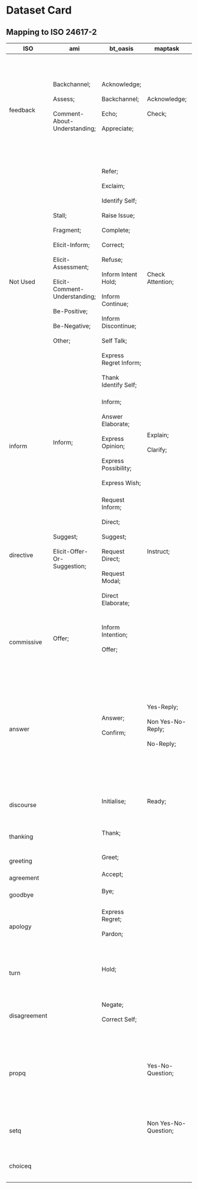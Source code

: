 # Dataset Card

## Mapping to ISO 24617-2
| ISO          | ami                                                                                                                                                                        | bt_oasis                                                                                                                                                                                                                                                                           | maptask                                                      | mrda                                                                                                                                                                                                                                                                                                                                                                       | switchboard                                                                                                                                                                        | frames                                                                                                                | dyda                | dstc3                                                                           | dstc8-sgd                                                          |
| ------------ | -------------------------------------------------------------------------------------------------------------------------------------------------------------------------- | ---------------------------------------------------------------------------------------------------------------------------------------------------------------------------------------------------------------------------------------------------------------------------------- | ------------------------------------------------------------ | -------------------------------------------------------------------------------------------------------------------------------------------------------------------------------------------------------------------------------------------------------------------------------------------------------------------------------------------------------------------------- | ---------------------------------------------------------------------------------------------------------------------------------------------------------------------------------- | --------------------------------------------------------------------------------------------------------------------- | ------------------- | ------------------------------------------------------------------------------- | ------------------------------------------------------------------ |
| feedback     | Backchannel;<br><br>Assess;<br><br>Comment-About-Understanding;<br><br>                                                                                                    | Acknowledge;<br><br>Backchannel;<br><br>Echo;<br><br>Appreciate;<br><br>                                                                                                                                                                                                           | Acknowledge;<br><br>Check;<br><br>                           | Continuer (backchannel);<br><br>Acknowledge-answer;<br><br>Assessment/Appreciation;<br><br>Understanding Check;<br><br>Exclamation;<br><br>Signal-non-understanding;<br><br>Reformulate/Summarize;<br><br>                                                                                                                                                                 | Acknowledge (Backchannel);<br><br>Appreciation;<br><br>Response Acknowledgement;<br><br>Summarize/Reformulate;<br><br>Repeat-phrase;<br><br>Signal-non-understanding;<br><br>      |                                                                                                                       |                     | Acknowledge;<br><br>                                                            |                                                                    |
| Not Used     | Stall;<br><br>Fragment;<br><br>Elicit-Inform;<br><br>Elicit-Assessment;<br><br>Elicit-Comment-Understanding;<br><br>Be-Positive;<br><br>Be-Negative;<br><br>Other;<br><br> | Refer;<br><br>Exclaim;<br><br>Identify Self;<br><br>Raise Issue;<br><br>Complete;<br><br>Correct;<br><br>Refuse;<br><br>Inform Intent Hold;<br><br>Inform Continue;<br><br>Inform Discontinue;<br><br>Self Talk;<br><br>Express Regret Inform;<br><br>Thank Identify Self;<br><br> | Check Attention;<br><br>                                     | Interrupted/Abandoned/Uninterpretable;<br><br>Rising Tone;<br><br>Collaborative Completion;<br><br>Humorous Material;<br><br>Maybe;<br><br>Mimic Other;<br><br>About-task;<br><br>Accept-part;<br><br>Self-talk;<br><br>3rd-party-talk;<br><br>Reject-part;<br><br>Misspeak Self-Correction;<br><br>"Follow Me";<br><br>Open-Question;<br><br>Correct-misspeaking;<br><br> | Uninterpretable;<br><br>Quotation;<br><br>Other;<br><br>Collaborative Completion;<br><br>Open-Question;<br><br>3rd-party-talk;<br><br>Maybe/Accept-part;<br><br>Self-talk;<br><br> | Switch Frame;<br><br>Other;<br><br>No Result;<br><br>Hear More;<br><br>Can not help;<br><br>                          | Question;<br><br>   | Select;<br><br>Can not help;<br><br>Other;<br><br>Restart;<br><br>              | Select;<br><br>                                                    |
| inform       | Inform;<br><br>                                                                                                                                                            | Inform;<br><br>Answer Elaborate;<br><br>Express Opinion;<br><br>Express Possibility;<br><br>Express Wish;<br><br>                                                                                                                                                                  | Explain;<br><br>Clarify;<br><br>                             | Statement;<br><br>Defending/Explanation;<br><br>Rhetorical-Question;<br><br>Repeat;<br><br>                                                                                                                                                                                                                                                                                | Statement-non-opinion;<br><br>Statement-opinion;<br><br>Rhetorical-Question;<br><br>                                                                                               | Inform;<br><br>                                                                                                       | Inform;<br><br>     | Inform;<br><br>Repeat;<br><br>                                                  | Inform;<br><br>Notify Failure;<br><br>Notify Success;<br><br>      |
| directive    | Suggest;<br><br>Elicit-Offer-Or-Suggestion;<br><br>                                                                                                                        | Request Inform;<br><br>Direct;<br><br>Suggest;<br><br>Request Direct;<br><br>Request Modal;<br><br>Direct Elaborate;<br><br>                                                                                                                                                       | Instruct;<br><br>                                            | Action-directive;<br><br>                                                                                                                                                                                                                                                                                                                                                  | Action-directive;<br><br>Offers;<br><br>                                                                                                                                           | Suggest;<br><br>Request;<br><br>Request Alternative;<br><br>Request More information;<br><br>Request Compare;<br><br> | Directive;<br><br>  | Request;<br><br>Request Alternative;<br><br>Request More;<br><br>               | Request;<br><br>Request More;<br><br>Request Alternatives;<br><br> |
| commissive   | Offer;<br><br>                                                                                                                                                             | Inform Intention;<br><br>Offer;<br><br>                                                                                                                                                                                                                                            |                                                              | Offer;<br><br>Commit;<br><br>                                                                                                                                                                                                                                                                                                                                              | Other forward-looking functions;<br><br>Options Commits;<br><br>                                                                                                                   | Offer;<br><br>                                                                                                        | Commissive;<br><br> | Offer;<br><br>                                                                  | Inform Intention;<br><br>Offer;<br><br>Offer Intent;<br><br>       |
| answer       |                                                                                                                                                                            | Answer;<br><br>Confirm;<br><br>                                                                                                                                                                                                                                                    | Yes-Reply;<br><br>Non Yes-No-Reply;<br><br>No-Reply;<br><br> | Expansions of y/n Answers;<br><br>Affirmative Non-yes Answers;<br><br>Other Answers;<br><br>Dispreferred Answers;<br><br>Negative Non-no Answers;<br><br>                                                                                                                                                                                                                  | Yes Answers;<br><br>No Answers;<br><br>Hedge;<br><br>Affirmative Non-yes Answers;<br><br>Negative Non-no Answers;<br><br>Other Answers;<br><br>Dispreferred Answers;<br><br>       | Affirm;<br><br>Confirm;<br><br>                                                                                       |                     | Explicit Confirmation;<br><br>Affirmation;<br><br>Confirm;<br><br>Deny;<br><br> | Confirm;<br><br>Affirmation;<br><br>Affirm Intent;<br><br>         |
| discourse    |                                                                                                                                                                            | Initialise;<br><br>                                                                                                                                                                                                                                                                | Ready;<br><br>                                               | Topic Change;<br><br>                                                                                                                                                                                                                                                                                                                                                      | Conventional-closing;<br><br>Conventional-opening;<br><br>                                                                                                                         |                                                                                                                       |                     |                                                                                 |                                                                    |
| thanking     |                                                                                                                                                                            | Thank;<br><br>                                                                                                                                                                                                                                                                     |                                                              | Thanking;<br><br>Welcome;<br><br>                                                                                                                                                                                                                                                                                                                                          | Welcome;<br><br>Thanking;<br><br>                                                                                                                                                  | Thank you;<br><br>Welcome;<br><br>                                                                                    |                     | Welcome;<br><br>Thank you;<br><br>                                              | Thank you;<br><br>                                                 |
| greeting     |                                                                                                                                                                            | Greet;<br><br>                                                                                                                                                                                                                                                                     |                                                              |                                                                                                                                                                                                                                                                                                                                                                            |                                                                                                                                                                                    | Greeting;<br><br>                                                                                                     |                     | Hello;<br><br>                                                                  |                                                                    |
| agreement    |                                                                                                                                                                            | Accept;<br><br>                                                                                                                                                                                                                                                                    |                                                              | Accept;<br><br>                                                                                                                                                                                                                                                                                                                                                            | Agree/Accept;<br><br>                                                                                                                                                              |                                                                                                                       |                     |                                                                                 |                                                                    |
| goodbye      |                                                                                                                                                                            | Bye;<br><br>                                                                                                                                                                                                                                                                       |                                                              |                                                                                                                                                                                                                                                                                                                                                                            |                                                                                                                                                                                    | Goodbye;<br><br>                                                                                                      |                     | Goodbye;<br><br>                                                                | Goodbye;<br><br>                                                   |
| apology      |                                                                                                                                                                            | Express Regret;<br><br>Pardon;<br><br>                                                                                                                                                                                                                                             |                                                              | Downplayer;<br><br>Apology;<br><br>Sympathy;<br><br>                                                                                                                                                                                                                                                                                                                       | Sympathy;<br><br>Downplayer;<br><br>Apology;<br><br>                                                                                                                               | Sorry;<br><br>                                                                                                        |                     |                                                                                 |                                                                    |
| turn         |                                                                                                                                                                            | Hold;<br><br>                                                                                                                                                                                                                                                                      |                                                              | Floor Holder;<br><br>Floor Grabber;<br><br>Hold Before Answer/Agreement;<br><br>                                                                                                                                                                                                                                                                                           | Hold Before Answer/Agreement;<br><br>                                                                                                                                              |                                                                                                                       |                     |                                                                                 |                                                                    |
| disagreement |                                                                                                                                                                            | Negate;<br><br>Correct Self;<br><br>                                                                                                                                                                                                                                               |                                                              | Reject;<br><br>                                                                                                                                                                                                                                                                                                                                                            | Reject;<br><br>                                                                                                                                                                    | Negate;<br><br>Reject;<br><br>                                                                                        |                     | Negate;<br><br>                                                                 | Negate;<br><br>Negate Intent;<br><br>                              |
| propq        |                                                                                                                                                                            |                                                                                                                                                                                                                                                                                    | Yes-No-Question;<br><br>                                     | Declarative-Question;<br><br>Yes-No-question;<br><br>Rhetorical-question Continue;<br><br>Tag-Question;<br><br>                                                                                                                                                                                                                                                            | Yes-No-Question;<br><br>Declarative Yes-No-Question;<br><br>Backchannel in Question Form;<br><br>Tag-Question;<br><br>                                                             |                                                                                                                       |                     |                                                                                 |                                                                    |
| setq         |                                                                                                                                                                            |                                                                                                                                                                                                                                                                                    | Non Yes-No-Question;<br><br>                                 | Wh-Question;<br><br>                                                                                                                                                                                                                                                                                                                                                       | Wh-Question;<br><br>Declarative Wh-Question;<br><br>                                                                                                                               |                                                                                                                       |                     |                                                                                 |                                                                    |
| choiceq      |                                                                                                                                                                            |                                                                                                                                                                                                                                                                                    |                                                              | Or-Clause;<br><br>Or-Question;<br><br>                                                                                                                                                                                                                                                                                                                                     | Or-Clause;<br><br>                                                                                                                                                                 |                                                                                                                       |                     |                                                                                 |                                                                    |